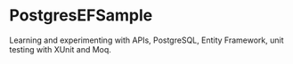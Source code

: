# PostgresEFSample
Learning and experimenting with APIs, PostgreSQL, Entity Framework, unit testing with XUnit and Moq.
